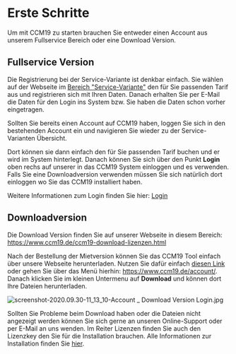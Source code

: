 # Erste Schritte

Um mit CCM19 zu starten brauchen Sie entweder einen Account aus unserem Fullservice Bereich oder eine Download Version.

## Fullservice Version

Die Registrierung bei der Service-Variante ist denkbar einfach. Sie wählen auf der Webseite im [Bereich "Service-Variante"](https://www.ccm19.de/ccm19-service-tarife.html) den für Sie passenden Tarif aus und registrieren sich mit Ihren Daten. Danach erhalten Sie per E-Mail die Daten für den Login ins System bzw. Sie haben die Daten schon vorher eingetragen.

Sollten Sie bereits einen Account auf CCM19 haben, loggen Sie sich in den bestehenden Account ein und navigieren Sie wieder zu der Service-Varianten Übersicht.

Dort können sie dann einfach den für Sie passenden Tarif buchen und er wird im System hinterlegt. Danach können Sie sich über den Punkt **Login** oben rechs auf unserer in das CCM19 System einloggen und es verwenden. Falls Sie eine Downloadversion verwenden müssen Sie sich natürlich dort einloggen wo Sie das CCM19 installiert haben.

Weitere Informationen zum Login finden Sie hier: [Login](login-und-passwoerter.md)

## Downloadversion

Die Download Version finden Sie auf unserer Webseite in diesem Bereich: <https://www.ccm19.de/ccm19-download-lizenzen.html>

Nach der Bestellung der Mietversion können Sie das CCM19 Tool einfach über unsere Webseite herunterladen. Nutzen Sie dafür einfach [diesen Link](https://www.ccm19.de/ccm19-login.html) oder gehen Sie über das Menü hierhin: <https://www.ccm19.de/account/>. Danach klicken Sie im kleinen Untermenu auf **Download** und können dort Ihre Dateien herunterladen.

![screenshot-2020.09.30-11_13_10-Account _ Download Version Login.jpg](<../../assets/screenshot-2020.09.30-11_13_10-Account _ Download Version Login.jpg>)

Sollten Sie Probleme beim Download haben oder die Dateien nicht angezeigt werden können Sie sich gerne an unseren Online-Support oder per E-Mail an uns wenden. Im Reiter Lizenzen finden Sie auch den Lizenzkey den Sie für die Installation brauchen. Alle Informationen zur Installation finden Sie [hier](https://www.docs.ccm19.de/erste_schritte/installation/).
